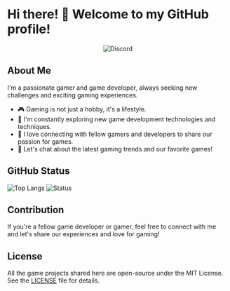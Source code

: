 # Hi there! 👋 Welcome to my GitHub profile!
<div align="center">
  <p>
    <a>
      <img alt="Discord" src="https://img.shields.io/badge/kayake-me?style=flat&logo=Discord&logoColor=white&labelColor=grey&color=%23253bcc">
    </a>
  </p>
</div>

## About Me

I'm a passionate gamer and game developer, always seeking new challenges and exciting gaming experiences.

- 🎮 Gaming is not just a hobby, it's a lifestyle.
- 🌱 I'm constantly exploring new game development technologies and techniques.
- 👯 I love connecting with fellow gamers and developers to share our passion for games.
- 💬 Let's chat about the latest gaming trends and our favorite games!

## GitHub Status

![Top Langs](https://github-readme-stats.vercel.app/api/top-langs/?username=kayake&layout=compact&bg_color=151515)
![Status](https://github-readme-stats.vercel.app/api/?username=kayake\&show_icons=true\&title_color=6a25f5&icon_color=6a25f5&text_color=6a25f5\&bg_color=151515)

## Contribution

If you're a fellow game developer or gamer, feel free to connect with me and let's share our experiences and love for gaming!

## License

All the game projects shared here are open-source under the MIT License. See the [LICENSE](LICENSE) file for details.
